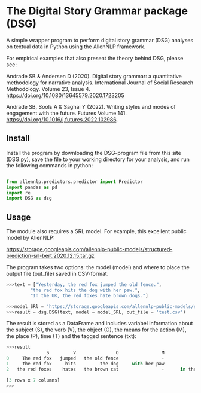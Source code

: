 # The Digital Story Grammar package (DSG)

A simple wrapper program to perform digital story grammar (DSG) analyses on textual data in Python using the AllenNLP framework. 

For empirical examples that also present the theory behind DSG, please see:

Andrade SB & Andersen D (2020). Digital story grammar: a quantitative methodology for narrative analysis. International Journal of Social Research Methodology. Volume 23, Issue 4. https://doi.org/10.1080/13645579.2020.1723205

Andrade SB, Sools A & Saghai Y (2022). Writing styles and modes of engagement with the future. Futures
Volume 141. https://doi.org/10.1016/j.futures.2022.102986.


## Install
Install the program by downloading the DSG-program file from this site (DSG.py), save the file to your working directory for your analysis, and run the following commands in python: <br/>

```python

from allennlp.predictors.predictor import Predictor
import pandas as pd
import re
import DSG as dsg

```

##  Usage
The module also requires a SRL model. For example, this excellent public model by AllenNLP:

https://storage.googleapis.com/allennlp-public-models/structured-prediction-srl-bert.2020.12.15.tar.gz

The program takes two options: the model (model) and where to place the output file (out_file) saved in CSV-format.

```python
>>>text = ["Yesterday, the red fox jumped the old fence.",
         "the red fox hits the dog with her paw.",
         "In the UK, the red foxes hate brown dogs."]

>>>model_SRl = 'https://storage.googleapis.com/allennlp-public-models/structured-prediction-srl-bert.2020.12.15.tar.gz'
>>>result = dsg.DSG(text, model = model_SRL, out_file = 'test.csv')
```

The result is stored as a DataFrame and includes variabel information about the subject (S), the verb (V), the object (O), the means for the action (M), the place (P), time (T) and the tagged sentence (txt):

```python
>>>result
               S         V               O                M             P               T               txt
0     The red fox   jumped   the old fence                -             -        yesterday         [ARG0: The red fox] [V: jumped] [ARG1: the old...  
1     the red fox     hits         the dog     with her paw             -               -          The red fox jumped the old fence . [ARG0: the
2   the red foxes    hates   the brown cat                -      in the UK              -          The red fox jumped the old fence . the brown c...  

[3 rows x 7 columns]
>>> 
```



